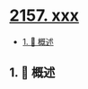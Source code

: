 # [2157. xxx](https://github.com/Tdahuyou/TNotes.leetcode/tree/main/notes/2157.%20xxx)

<!-- region:toc -->

- [1. 📝 概述](#1--概述)

<!-- endregion:toc -->

## 1. 📝 概述
